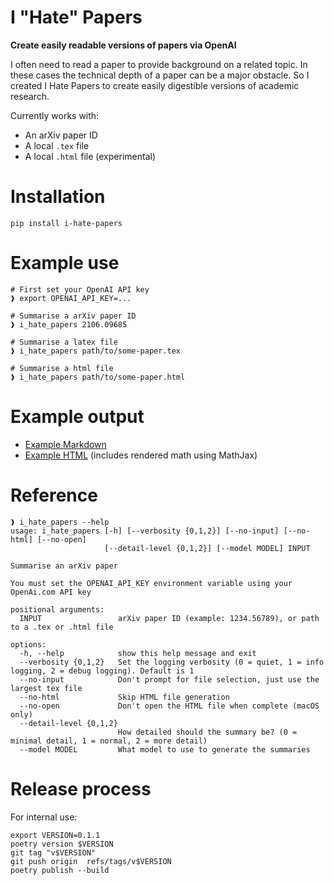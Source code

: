 # I "Hate" Papers

**Create easily readable versions of papers via OpenAI**

I often need to read a paper to provide background on a related topic. 
In these cases the technical depth of a paper can be a major obstacle.
So I created I Hate Papers to create easily digestible versions of 
academic research.

Currently works with:

* An arXiv paper ID
* A local `.tex` file
* A local `.html` file (experimental)

# Installation

    pip install i-hate-papers

# Example use
    
    # First set your OpenAI API key
    ❱ export OPENAI_API_KEY=...
    
    # Summarise a arXiv paper ID
    ❱ i_hate_papers 2106.09685
    
    # Summarise a latex file
    ❱ i_hate_papers path/to/some-paper.tex
    
    # Summarise a html file
    ❱ i_hate_papers path/to/some-paper.html

# Example output

* [Example Markdown](https://github.com/adamcharnock/i-hate-papers/blob/main/examples/summary-2106.09685-d1-gpt-3.5-turbo.md)
* [Example HTML](https://adamcharnock.github.io/i-hate-papers/examples/summary-2106.09685-d1-gpt-3.5-turbo.html) (includes rendered math using MathJax)

# Reference

    ❱ i_hate_papers --help
    usage: i_hate_papers [-h] [--verbosity {0,1,2}] [--no-input] [--no-html] [--no-open] 
                         [--detail-level {0,1,2}] [--model MODEL] INPUT
    
    Summarise an arXiv paper
    
    You must set the OPENAI_API_KEY environment variable using your OpenAi.com API key
    
    positional arguments:
      INPUT                 arXiv paper ID (example: 1234.56789), or path to a .tex or .html file
    
    options:
      -h, --help            show this help message and exit
      --verbosity {0,1,2}   Set the logging verbosity (0 = quiet, 1 = info logging, 2 = debug logging). Default is 1
      --no-input            Don't prompt for file selection, just use the largest tex file
      --no-html             Skip HTML file generation
      --no-open             Don't open the HTML file when complete (macOS only)
      --detail-level {0,1,2}
                            How detailed should the summary be? (0 = minimal detail, 1 = normal, 2 = more detail)
      --model MODEL         What model to use to generate the summaries

# Release process

For internal use:

    export VERSION=0.1.1
    poetry version $VERSION
    git tag "v$VERSION"
    git push origin  refs/tags/v$VERSION
    poetry publish --build